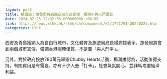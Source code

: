 ```yaml
---
layout: post
title: 楊潤雄：旅發局將到西安及青島宣傳　香港不與人鬥便宜
date: 2024-02-25 12:32:56.000000000 +08:00
link: https://news.rthk.hk/rthk/ch/component/k2/1741791-20240225.htm
categories: rthk
---
```


西安及青島獲納入為自由行城市，文化體育及旅遊局局長楊潤雄表示，旅發局將會到兩個城市宣傳，強調香港服務優質，不是要「與人鬥平」。

另外，對於政府投放780萬元舉辦Chubby Hearts活動，楊潤雄認為，活動值得支持，有關費用是有需要，亦有不少人去「打卡」，社會氣氛開心，並非純考慮經濟利益。
